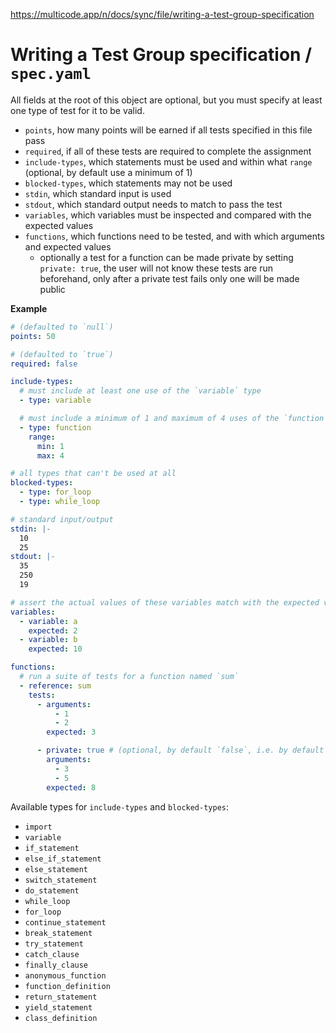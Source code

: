 https://multicode.app/n/docs/sync/file/writing-a-test-group-specification

# Writing a Test Group specification / `spec.yaml`

All fields at the root of this object are optional, but you must specify at least one type of test for it to be valid.
- `points`, how many points will be earned if all tests specified in this file pass
- `required`, if all of these tests are required to complete the assignment
- `include-types`, which statements must be used and within what `range` (optional, by default use a minimum of 1)
- `blocked-types`, which statements may not be used
- `stdin`, which standard input is used
- `stdout`, which standard output needs to match to pass the test
- `variables`, which variables must be inspected and compared with the expected values
- `functions`, which functions need to be tested, and with which arguments and expected values
    - optionally a test for a function can be made private by setting `private: true`, the user will not know these tests are run beforehand, only after a private test fails only one will be made public

**Example**

```yaml
# (defaulted to `null`)
points: 50

# (defaulted to `true`)
required: false

include-types:
  # must include at least one use of the `variable` type
  - type: variable

  # must include a minimum of 1 and maximum of 4 uses of the `function` type
  - type: function
    range:
      min: 1
      max: 4

# all types that can't be used at all
blocked-types:
  - type: for_loop
  - type: while_loop

# standard input/output
stdin: |-
  10
  25
stdout: |-
  35
  250
  19

# assert the actual values of these variables match with the expected values
variables:
  - variable: a
    expected: 2
  - variable: b
    expected: 10

functions:
  # run a suite of tests for a function named `sum`
  - reference: sum
    tests:
      - arguments:
          - 1
          - 2
        expected: 3

      - private: true # (optional, by default `false`, i.e. by default a test is public)
        arguments:
          - 3
          - 5
        expected: 8
```

Available types for `include-types` and `blocked-types`:
- `import`
- `variable`
- `if_statement`
- `else_if_statement`
- `else_statement`
- `switch_statement`
- `do_statement`
- `while_loop`
- `for_loop`
- `continue_statement`
- `break_statement`
- `try_statement`
- `catch_clause`
- `finally_clause`
- `anonymous_function`
- `function_definition`
- `return_statement`
- `yield_statement`
- `class_definition`
